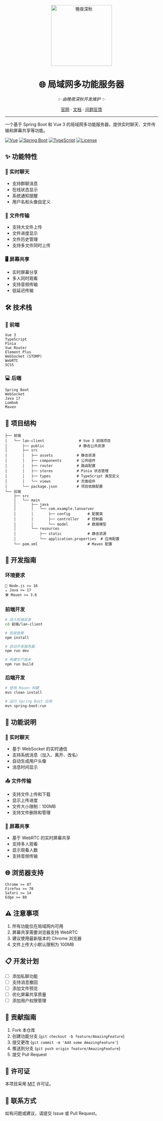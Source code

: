 <div align="center">
  <img src="https://www.li1023.com/assets/images/logo.png" alt="晚夜深秋" width="200" height="200">
  
  # 🌐 局域网多功能服务器
  
  _✨ 由晚夜深秋开发维护 ✨_
  
  [官网](https://www.li1023.com) · [文档](https://www.li1023.com/docs) · [问题反馈](https://www.li1023.com/issues)
</div>

---

一个基于 Spring Boot 和 Vue 3 的局域网多功能服务器，提供实时聊天、文件传输和屏幕共享等功能。

[![Vue](https://img.shields.io/badge/Vue-3.x-4FC08D?logo=vue.js)](https://vuejs.org/)
[![Spring Boot](https://img.shields.io/badge/Spring%20Boot-2.x-6DB33F?logo=spring)](https://spring.io/projects/spring-boot)
[![TypeScript](https://img.shields.io/badge/TypeScript-4.x-3178C6?logo=typescript)](https://www.typescriptlang.org/)
[![License](https://img.shields.io/badge/License-MIT-yellow.svg)](LICENSE)

## ✨ 功能特性

### 💬 实时聊天
- 支持群聊消息
- 在线状态显示
- 系统通知提醒
- 用户名和头像自定义

### 📂 文件传输
- 支持大文件上传
- 文件进度显示
- 文件历史管理
- 支持多文件同时上传

### 🖥️ 屏幕共享
- 实时屏幕分享
- 多人同时观看
- 支持音频传输
- 低延迟传输

## 🛠️ 技术栈

### 🎨 前端
```
Vue 3
TypeScript
Pinia
Vue Router
Element Plus
WebSocket (STOMP)
WebRTC
SCSS
```

### 💻 后端
```
Spring Boot
WebSocket
Java 17
Lombok
Maven
```

## 📁 项目结构

```
├── 前端
│   └── lan-client                # Vue 3 前端项目
│       ├── public                # 静态公共资源
│       ├── src
│       │   ├── assets           # 静态资源
│       │   ├── components       # 公共组件
│       │   ├── router           # 路由配置
│       │   ├── stores           # Pinia 状态管理
│       │   ├── types            # TypeScript 类型定义
│       │   └── views            # 页面组件
│       └── package.json         # 项目依赖配置
└── 后端
    ├── src
    │   └── main
    │       ├── java
    │       │   └── com.example.lanserver
    │       │       ├── config        # 配置类
    │       │       ├── controller    # 控制器
    │       │       └── model         # 数据模型
    │       └── resources
    │           ├── static            # 静态资源
    │           └── application.properties  # 应用配置
    └── pom.xml                       # Maven 配置
```

## 🚀 开发指南

### 环境要求

```
🔧 Node.js >= 16
☕ Java >= 17
🛠️ Maven >= 3.6
```

### 前端开发

```bash
# 进入前端目录
cd 前端/lan-client

# 安装依赖
npm install

# 启动开发服务器
npm run dev

# 构建生产版本
npm run build
```

### 后端开发

```bash
# 使用 Maven 构建
mvn clean install

# 运行 Spring Boot 应用
mvn spring-boot:run
```

## 📝 功能说明

### 💭 实时聊天
- 基于 WebSocket 的实时通信
- 支持系统消息（加入、离开、改名）
- 自动生成用户头像
- 消息时间显示

### 📤 文件传输
- 支持文件上传和下载
- 显示上传进度
- 文件大小限制：100MB
- 支持文件删除和管理

### 🎥 屏幕共享
- 基于 WebRTC 的实时屏幕共享
- 支持多人观看
- 显示观看人数
- 支持音频传输

## 🌐 浏览器支持

```
Chrome >= 87
Firefox >= 78
Safari >= 14
Edge >= 88
```

## ⚠️ 注意事项

1. 所有功能仅在局域网内可用
2. 屏幕共享需要浏览器支持 WebRTC
3. 建议使用最新版本的 Chrome 浏览器
4. 文件上传大小默认限制为 100MB

## 📋 开发计划

- [ ] 添加私聊功能
- [ ] 支持消息撤回
- [ ] 添加文件预览
- [ ] 优化屏幕共享质量
- [ ] 添加用户权限管理

## 🤝 贡献指南

1. Fork 本仓库
2. 创建功能分支 (`git checkout -b feature/AmazingFeature`)
3. 提交更改 (`git commit -m 'Add some AmazingFeature'`)
4. 推送到分支 (`git push origin feature/AmazingFeature`)
5. 提交 Pull Request

## 📄 许可证

本项目采用 [MIT](LICENSE) 许可证。

## 📮 联系方式

如有问题或建议，请提交 Issue 或 Pull Request。
